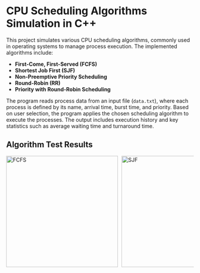 # CPU Scheduling Algorithms Simulation in C++

This project simulates various CPU scheduling algorithms, commonly used in operating systems to manage process execution. The implemented algorithms include:

- **First-Come, First-Served (FCFS)**
- **Shortest Job First (SJF)**
- **Non-Preemptive Priority Scheduling**
- **Round-Robin (RR)**
- **Priority with Round-Robin Scheduling**

The program reads process data from an input file (`data.txt`), where each process is defined by its name, arrival time, burst time, and priority. Based on user selection, the program applies the chosen scheduling algorithm to execute the processes. The output includes execution history and key statistics such as average waiting time and turnaround time.

## Algorithm Test Results

<div style="display: flex; overflow-x: auto;">

  <img src="https://github.com/user-attachments/assets/1d8bdfda-d34f-47c8-b1e5-a798a16835fe" alt="FCFS" width="300" height="300" style="margin-right: 10px;">
  <img src="https://github.com/user-attachments/assets/c78997bd-34e6-4bad-9f41-5e1efad7999c" alt="SJF" width="300" height="300" style="margin-right: 10px;">
  <img src="https://github.com/user-attachments/assets/f3d1cb6b-d2dc-423e-8090-631a2c4ad42b" alt="Priority" width="300" height="300" style="margin-right: 10px;">
  <img src="https://github.com/user-attachments/assets/7ace8a38-8384-40a7-81a2-3c1206d95b05" alt="Round-Robin" width="300" height="300" style="margin-right: 10px;">
  <img src="https://github.com/user-attachments/assets/1f428dcc-db09-4670-a702-e5b7b1338235" alt="Priority-RR" width="300" height="300" style="margin-right: 10px;">

</div>







